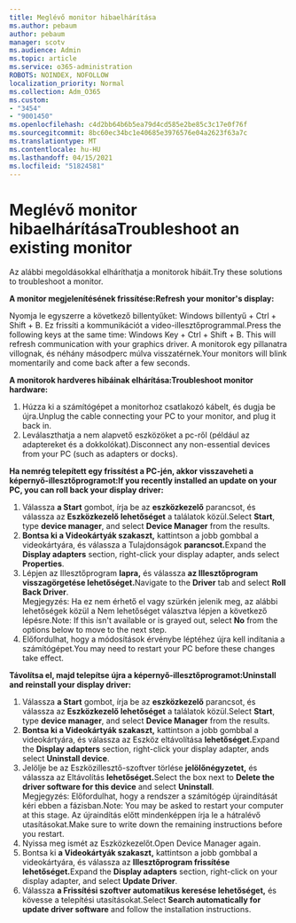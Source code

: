 ```yaml
---
title: Meglévő monitor hibaelhárítása
ms.author: pebaum
author: pebaum
manager: scotv
ms.audience: Admin
ms.topic: article
ms.service: o365-administration
ROBOTS: NOINDEX, NOFOLLOW
localization_priority: Normal
ms.collection: Adm_O365
ms.custom:
- "3454"
- "9001450"
ms.openlocfilehash: c4d2bb64b6b5ea79d4cd585e2be85c3c17e0f76f
ms.sourcegitcommit: 8bc60ec34bc1e40685e3976576e04a2623f63a7c
ms.translationtype: MT
ms.contentlocale: hu-HU
ms.lasthandoff: 04/15/2021
ms.locfileid: "51824581"
---
```

# <a name="troubleshoot-an-existing-monitor"></a><span data-ttu-id="e912b-102">Meglévő monitor hibaelhárítása</span><span class="sxs-lookup"><span data-stu-id="e912b-102">Troubleshoot an existing monitor</span></span>

<span data-ttu-id="e912b-103">Az alábbi megoldásokkal elháríthatja a monitorok hibáit.</span><span class="sxs-lookup"><span data-stu-id="e912b-103">Try these solutions to troubleshoot a monitor.</span></span> 

<span data-ttu-id="e912b-104">**A monitor megjelenítésének frissítése:**</span><span class="sxs-lookup"><span data-stu-id="e912b-104">**Refresh your monitor's display:**</span></span>

<span data-ttu-id="e912b-105">Nyomja le egyszerre a következő billentyűket: Windows billentyű + Ctrl + Shift + B. Ez frissíti a kommunikációt a video-illesztőprogrammal.</span><span class="sxs-lookup"><span data-stu-id="e912b-105">Press the following keys at the same time: Windows Key  + Ctrl + Shift + B. This will refresh communication with your graphics driver.</span></span> <span data-ttu-id="e912b-106">A monitorok egy pillanatra villognak, és néhány másodperc múlva visszatérnek.</span><span class="sxs-lookup"><span data-stu-id="e912b-106">Your monitors will blink momentarily and come back after a few seconds.</span></span>

<span data-ttu-id="e912b-107">**A monitorok hardveres hibáinak elhárítása:**</span><span class="sxs-lookup"><span data-stu-id="e912b-107">**Troubleshoot monitor hardware:**</span></span>

1. <span data-ttu-id="e912b-108">Húzza ki a számítógépet a monitorhoz csatlakozó kábelt, és dugja be újra.</span><span class="sxs-lookup"><span data-stu-id="e912b-108">Unplug the cable connecting your PC to your monitor, and plug it back in.</span></span>
2. <span data-ttu-id="e912b-109">Leválaszthatja a nem alapvető eszközöket a pc-ről (például az adaptereket és a dokkolókat).</span><span class="sxs-lookup"><span data-stu-id="e912b-109">Disconnect any non-essential devices from your PC (such as adapters or docks).</span></span>

<span data-ttu-id="e912b-110">**Ha nemrég telepített egy frissítést a PC-jén, akkor visszaveheti a képernyő-illesztőprogramot:**</span><span class="sxs-lookup"><span data-stu-id="e912b-110">**If you recently installed an update on your PC, you can roll back your display driver:**</span></span>

1. <span data-ttu-id="e912b-111">Válassza **a Start** gombot, írja be az **eszközkezelő** parancsot, és válassza az **Eszközkezelő lehetőséget** a találatok közül.</span><span class="sxs-lookup"><span data-stu-id="e912b-111">Select **Start**, type **device manager**, and select **Device Manager** from the results.</span></span>
2. <span data-ttu-id="e912b-112">**Bontsa ki a Videokártyák szakaszt,** kattintson a jobb gombbal a videokártyára, és válassza a Tulajdonságok **parancsot.**</span><span class="sxs-lookup"><span data-stu-id="e912b-112">Expand the **Display adapters** section, right-click your display adapter, ands select **Properties**.</span></span>
3. <span data-ttu-id="e912b-113">Lépjen az Illesztőprogram **lapra,** és válassza **az Illesztőprogram visszagörgetése lehetőséget.**</span><span class="sxs-lookup"><span data-stu-id="e912b-113">Navigate to the **Driver** tab and select **Roll Back Driver**.</span></span> <br>
<span data-ttu-id="e912b-114">Megjegyzés: Ha ez nem érhető el vagy  szürkén jelenik meg, az alábbi lehetőségek közül a Nem lehetőséget választva lépjen a következő lépésre.</span><span class="sxs-lookup"><span data-stu-id="e912b-114">Note: If this isn't available or is grayed out, select **No** from the options below to move to the next step.</span></span>
4. <span data-ttu-id="e912b-115">Előfordulhat, hogy a módosítások érvénybe léptéhez újra kell indítania a számítógépet.</span><span class="sxs-lookup"><span data-stu-id="e912b-115">You may need to restart your PC before these changes take effect.</span></span>

<span data-ttu-id="e912b-116">**Távolítsa el, majd telepítse újra a képernyő-illesztőprogramot:**</span><span class="sxs-lookup"><span data-stu-id="e912b-116">**Uninstall and reinstall your display driver:**</span></span>

1. <span data-ttu-id="e912b-117">Válassza **a Start** gombot, írja be az **eszközkezelő** parancsot, és válassza az **Eszközkezelő lehetőséget** a találatok közül.</span><span class="sxs-lookup"><span data-stu-id="e912b-117">Select **Start**, type **device manager**, and select **Device Manager** from the results.</span></span>
2. <span data-ttu-id="e912b-118">**Bontsa ki a Videokártyák szakaszt,** kattintson a jobb gombbal a videokártyára, és válassza az Eszköz eltávolítása **lehetőséget.**</span><span class="sxs-lookup"><span data-stu-id="e912b-118">Expand the **Display adapters** section, right-click your display adapter, ands select **Uninstall device**.</span></span> 
3. <span data-ttu-id="e912b-119">Jelölje be az Eszközillesztő-szoftver törlése **jelölőnégyzetet,** és válassza az Eltávolítás **lehetőséget.**</span><span class="sxs-lookup"><span data-stu-id="e912b-119">Select the box next to **Delete the driver software for this device** and select **Uninstall**.</span></span><br>
<span data-ttu-id="e912b-120">Megjegyzés: Előfordulhat, hogy a rendszer a számítógép újraindítását kéri ebben a fázisban.</span><span class="sxs-lookup"><span data-stu-id="e912b-120">Note: You may be asked to restart your computer at this stage.</span></span> <span data-ttu-id="e912b-121">Az újraindítás előtt mindenképpen írja le a hátralévő utasításokat.</span><span class="sxs-lookup"><span data-stu-id="e912b-121">Make sure to write down the remaining instructions before you restart.</span></span>
4. <span data-ttu-id="e912b-122">Nyissa meg ismét az Eszközkezelőt.</span><span class="sxs-lookup"><span data-stu-id="e912b-122">Open Device Manager again.</span></span>
5. <span data-ttu-id="e912b-123">Bontsa ki **a Videokártyák szakaszt,** kattintson a jobb gombbal a videokártyára, és válassza az **Illesztőprogram frissítése lehetőséget.**</span><span class="sxs-lookup"><span data-stu-id="e912b-123">Expand the **Display adapters** section, right-click on your display adapter, and select **Update Driver**.</span></span>
6. <span data-ttu-id="e912b-124">Válassza **a Frissítési szoftver automatikus keresése lehetőséget,** és kövesse a telepítési utasításokat.</span><span class="sxs-lookup"><span data-stu-id="e912b-124">Select **Search automatically for update driver software** and follow the installation instructions.</span></span>